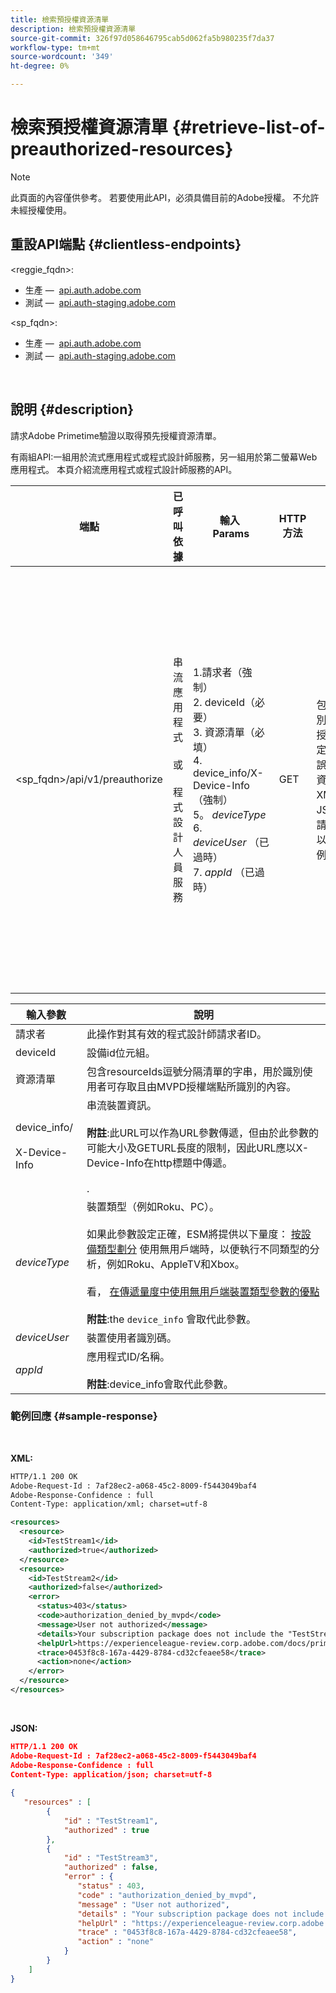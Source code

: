 ```yaml
---
title: 檢索預授權資源清單
description: 檢索預授權資源清單
source-git-commit: 326f97d058646795cab5d062fa5b980235f7da37
workflow-type: tm+mt
source-wordcount: '349'
ht-degree: 0%

---
```



# 檢索預授權資源清單 {#retrieve-list-of-preauthorized-resources}

>[!NOTE]
>
>此頁面的內容僅供參考。 若要使用此API，必須具備目前的Adobe授權。 不允許未經授權使用。

## 重設API端點 {#clientless-endpoints}

&lt;reggie_fqdn>:

* 生產 —  [api.auth.adobe.com](http://api.auth.adobe.com/)
* 測試 —  [api.auth-staging.adobe.com](http://api.auth-staging.adobe.com/)

&lt;sp_fqdn>:

* 生產 —  [api.auth.adobe.com](http://api.auth.adobe.com/)
* 測試 —  [api.auth-staging.adobe.com](http://api.auth-staging.adobe.com/)

</br>

## 說明 {#description}

請求Adobe Primetime驗證以取得預先授權資源清單。

有兩組API:一組用於流式應用程式或程式設計師服務，另一組用於第二螢幕Web應用程式。 本頁介紹流應用程式或程式設計師服務的API。


| 端點 | 已呼叫  </br>依據 | 輸入   </br>Params | HTTP  </br>方法 | 回應 | HTTP  </br>回應 |
| --- | --- | --- | --- | --- | --- |
| &lt;sp_fqdn>/api/v1/preauthorize | 串流應用程式</br></br>或</br></br>程式設計人員服務 | 1.請求者（強制）</br>2.  deviceId（必要）</br>3.  資源清單（必填）</br>4.  device_info/X-Device-Info（強制）</br>5。  _deviceType_</br> 6.  _deviceUser_ （已過時）</br>7.  _appId_ （已過時） | GET | 包含個別預先授權決定或錯誤詳細資訊的XML或JSON。 請參閱以下範例。 | 200 — 成功</br></br>400 — 錯誤請求</br></br>401 — 未授權</br></br>405 — 不允許的方法  </br></br>412 — 先決條件失敗</br></br>500 — 內部伺服器錯誤 |


| 輸入參數 | 說明 |
| --- | --- |
| 請求者 | 此操作對其有效的程式設計師請求者ID。 |
| deviceId | 設備id位元組。 |
| 資源清單 | 包含resourceIds逗號分隔清單的字串，用於識別使用者可存取且由MVPD授權端點所識別的內容。 |
| device_info/</br></br>X-Device-Info | 串流裝置資訊。</br></br>**附註**:此URL可以作為URL參數傳遞，但由於此參數的可能大小及GETURL長度的限制，因此URL應以X-Device-Info在http標題中傳遞。 </br></br><!--See the full details in [Passing Device and Connection Information](http://tve.helpdocsonline.com/passing-device-information)-->. |
| _deviceType_ | 裝置類型（例如Roku、PC）。</br></br>如果此參數設定正確，ESM將提供以下量度： [按設備類型劃分](/help/authentication/entitlement-service-monitoring-overview.md#clientless_device_type) 使用無用戶端時，以便執行不同類型的分析，例如Roku、AppleTV和Xbox。</br></br>看， [在傳遞量度中使用無用戶端裝置類型參數的優點&#x200B;](/help/authentication/benefits-of-using-the-clientless-devicetype-parameter-in-pass-metrics.md)</br></br>**附註**:the `device_info` 會取代此參數。 |
| _deviceUser_ | 裝置使用者識別碼。 |
| _appId_ | 應用程式ID/名稱。 </br></br>**附註**:device_info會取代此參數。 |



### 範例回應 {#sample-response}

 

**XML:**

```XML
HTTP/1.1 200 OK
Adobe-Request-Id : 7af28ec2-a068-45c2-8009-f5443049baf4
Adobe-Response-Confidence : full
Content-Type: application/xml; charset=utf-8

<resources>
  <resource>
    <id>TestStream1</id>
    <authorized>true</authorized>
  </resource>
  <resource>
    <id>TestStream2</id>
    <authorized>false</authorized>
    <error>
      <status>403</status>
      <code>authorization_denied_by_mvpd</code>
      <message>User not authorized</message>
      <details>Your subscription package does not include the "TestStream3" channel.</details>
      <helpUrl>https://experienceleague-review.corp.adobe.com/docs/primetime/authentication/auth-features/error-reportn/enhanced-error-codes.html#error-codes</helpUrl>
      <trace>0453f8c8-167a-4429-8784-cd32cfeaee58</trace>
      <action>none</action>
    </error>
  </resource>
</resources>
```
 
</br>

**JSON:**

```JSON
HTTP/1.1 200 OK
Adobe-Request-Id : 7af28ec2-a068-45c2-8009-f5443049baf4
Adobe-Response-Confidence : full
Content-Type: application/json; charset=utf-8
 
{
   "resources" : [
        {
            "id" : "TestStream1",
            "authorized" : true
        },
        {
            "id" : "TestStream3",
            "authorized" : false,
            "error" : {
               "status" : 403,
               "code" : "authorization_denied_by_mvpd",
               "message" : "User not authorized",
               "details" : "Your subscription package does not include the "TestStream3" channel.",
               "helpUrl" : "https://experienceleague-review.corp.adobe.com/docs/primetime/authentication/auth-features/error-reportn/enhanced-error-codes.html#error-codes",
               "trace" : "0453f8c8-167a-4429-8784-cd32cfeaee58",
               "action" : "none"
            }
        } 
    ]
}
```

